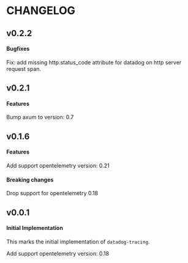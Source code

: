 # CHANGELOG


## v0.2.2

#### Bugfixes

Fix: add missing http.status_code attribute for datadog on http server request span.

## v0.2.1

#### Features

Bump axum to version: 0.7

## v0.1.6

#### Features

Add support opentelemetry version: 0.21

#### Breaking changes

Drop support for opentelemetry 0.18

## v0.0.1

#### Initial Implementation

This marks the initial implementation of `datadog-tracing`.

Add support opentelemetry version: 0.18
